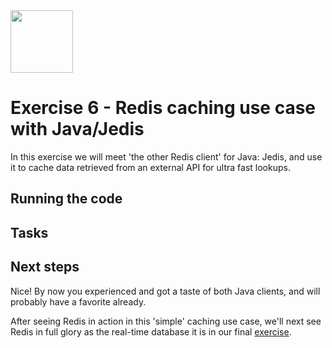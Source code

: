 <img src="../img/redis-logo-full-color-rgb.png" height=100/>

# Exercise 6 - Redis caching use case with Java/Jedis

In this exercise we will meet 'the other Redis client' for Java: Jedis, and use it to cache data retrieved from an external API for ultra fast lookups.

## Running the code

## Tasks

## Next steps

Nice! By now you experienced and got a taste of both Java clients, and will probably have a favorite already. 

After seeing Redis in action in this 'simple' caching use case, we'll next see Redis in full glory as the real-time database it is in our final [exercise](exercise-7-start.md). 